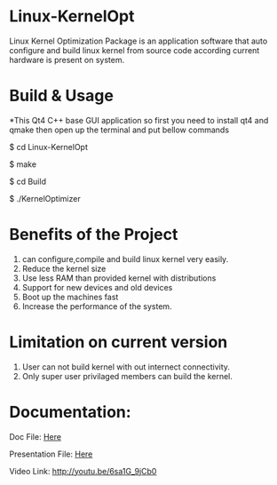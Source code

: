 Linux-KernelOpt
===============

Linux Kernel Optimization Package is an application software that auto configure and build linux kernel from source code according current hardware is present on system.

Build & Usage
=============
*This Qt4 C++ base GUI application so first you need to install qt4 and qmake then open up the terminal and put bellow commands

 $ cd Linux-KernelOpt
 
 $ make
 
 $ cd Build
 
 $ ./KernelOptimizer 

Benefits of the Project
=======================

1. can configure,compile and build linux kernel very easily.
2. Reduce the kernel size
3. Use less RAM than provided kernel with distributions
4. Support for new devices and old devices
5. Boot up the machines fast
6. Increase the performance of the system.

Limitation on current version
============================
1. User can not build kernel with out internect connectivity.
2. Only super user privilaged members can build the kernel.

Documentation:
==============

Doc File: <a href="/doc/Linux_Kernel_Optimization.pdf" alt="doc file">Here</a>

Presentation File: <a href="/doc/KernelOpt_Presen.otp" alt="Presentation file">Here</a>

Video Link: http://youtu.be/6sa1G_9jCb0
